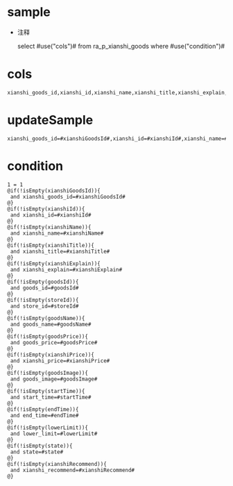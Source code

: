 sample
===
* 注释

	select #use("cols")# from ra_p_xianshi_goods  where  #use("condition")#

cols
===
	xianshi_goods_id,xianshi_id,xianshi_name,xianshi_title,xianshi_explain,goods_id,store_id,goods_name,goods_price,xianshi_price,goods_image,start_time,end_time,lower_limit,state,xianshi_recommend

updateSample
===
	
	xianshi_goods_id=#xianshiGoodsId#,xianshi_id=#xianshiId#,xianshi_name=#xianshiName#,xianshi_title=#xianshiTitle#,xianshi_explain=#xianshiExplain#,goods_id=#goodsId#,store_id=#storeId#,goods_name=#goodsName#,goods_price=#goodsPrice#,xianshi_price=#xianshiPrice#,goods_image=#goodsImage#,start_time=#startTime#,end_time=#endTime#,lower_limit=#lowerLimit#,state=#state#,xianshi_recommend=#xianshiRecommend#

condition
===

	1 = 1  
	@if(!isEmpty(xianshiGoodsId)){
	 and xianshi_goods_id=#xianshiGoodsId#
	@}
	@if(!isEmpty(xianshiId)){
	 and xianshi_id=#xianshiId#
	@}
	@if(!isEmpty(xianshiName)){
	 and xianshi_name=#xianshiName#
	@}
	@if(!isEmpty(xianshiTitle)){
	 and xianshi_title=#xianshiTitle#
	@}
	@if(!isEmpty(xianshiExplain)){
	 and xianshi_explain=#xianshiExplain#
	@}
	@if(!isEmpty(goodsId)){
	 and goods_id=#goodsId#
	@}
	@if(!isEmpty(storeId)){
	 and store_id=#storeId#
	@}
	@if(!isEmpty(goodsName)){
	 and goods_name=#goodsName#
	@}
	@if(!isEmpty(goodsPrice)){
	 and goods_price=#goodsPrice#
	@}
	@if(!isEmpty(xianshiPrice)){
	 and xianshi_price=#xianshiPrice#
	@}
	@if(!isEmpty(goodsImage)){
	 and goods_image=#goodsImage#
	@}
	@if(!isEmpty(startTime)){
	 and start_time=#startTime#
	@}
	@if(!isEmpty(endTime)){
	 and end_time=#endTime#
	@}
	@if(!isEmpty(lowerLimit)){
	 and lower_limit=#lowerLimit#
	@}
	@if(!isEmpty(state)){
	 and state=#state#
	@}
	@if(!isEmpty(xianshiRecommend)){
	 and xianshi_recommend=#xianshiRecommend#
	@}
	
	